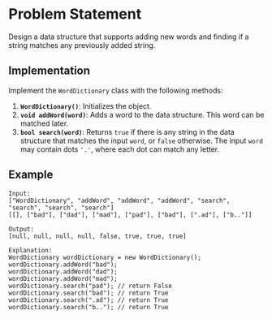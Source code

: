 # Problem Statement

Design a data structure that supports adding new words and finding if a string matches any previously added string.

## Implementation

Implement the `WordDictionary` class with the following methods:

1. **`WordDictionary()`**: Initializes the object.
2. **`void addWord(word)`**: Adds a word to the data structure. This word can be matched later.
3. **`bool search(word)`**: Returns `true` if there is any string in the data structure that matches the input `word`, or `false` otherwise. The input `word` may contain dots `'.'`, where each dot can match any letter.

## Example
```plaintext
Input:
["WordDictionary", "addWord", "addWord", "addWord", "search", "search", "search", "search"]
[[], ["bad"], ["dad"], ["mad"], ["pad"], ["bad"], [".ad"], ["b.."]]

Output:
[null, null, null, null, false, true, true, true]

Explanation:
WordDictionary wordDictionary = new WordDictionary();
wordDictionary.addWord("bad");
wordDictionary.addWord("dad");
wordDictionary.addWord("mad");
wordDictionary.search("pad"); // return False
wordDictionary.search("bad"); // return True
wordDictionary.search(".ad"); // return True
wordDictionary.search("b.."); // return True
